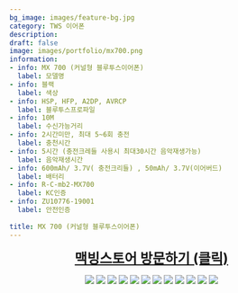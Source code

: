```yaml
---
bg_image: images/feature-bg.jpg
category: TWS 이어폰
description: 
draft: false
image: images/portfolio/mx700.png
information:
- info: MX 700 (커널형 블루투스이어폰)
  label: 모델명 
- info: 블랙
  label: 색상
- info: HSP, HFP, A2DP, AVRCP
  label: 블루투스프로파일
- info: 10M
  label: 수신가능거리
- info: 2시간미만, 최대 5~6회 충전
  label: 충천시간
- info: 5시간 (충전크레들 사용시 최대30시간 음악재생가능)
  label: 음악재생시간 
- info: 600mAh/ 3.7V( 충전크리들) , 50mAh/ 3.7V(이어버드)
  label: 배터리 
- info: R-C-mb2-MX700
  label: KC인증
- info: ZU10776-19001
  label: 안전인증
  
title: MX 700 (커널형 블루투스이어폰)
---
```


<a style='display: block; text-align: center; text-decoration:underline; font-size: 18pt' href="https://smartstore.naver.com/macbing/products/4552039257">**맥빙스토어 방문하기 (클릭)**</a>


<p align="center">
  <img src=/images/portfolio/01_860_01.jpg/>
  <img src=/images/portfolio/01_860_02.jpg/>
  <img src=/images/portfolio/01_860_03.jpg/>
  <img src=/images/portfolio/01_860_04.jpg/>
  <img src=/images/portfolio/01_860_05.jpg/>
  <img src=/images/portfolio/01_860_06.jpg/>
  <img src=/images/portfolio/01_860_07.jpg/>
  <img src=/images/portfolio/01_860_08.jpg/>
  <img src=/images/portfolio/01_860_09.jpg/>
  <img src=/images/portfolio/01_860_10.jpg/>
  <img src=/images/portfolio/01_860_11.jpg/>
  <img src=/images/portfolio/01_860_12.jpg/>
</p>
